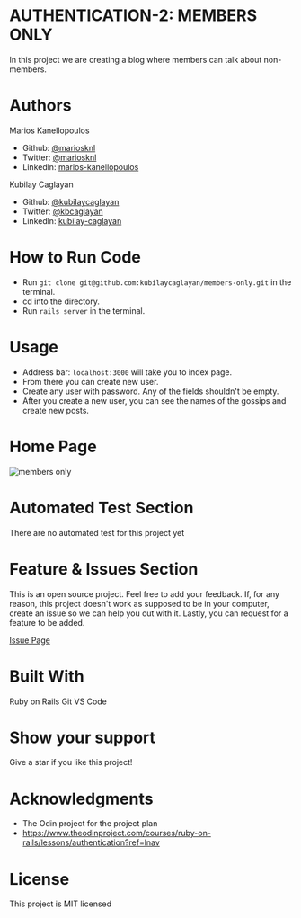 # AUTHENTICATION-2: MEMBERS ONLY

In this project we are creating a blog where members can talk about non-members.

# Authors

Marios Kanellopoulos
- Github: [@mariosknl](https://github.com/mariosknl)
- Twitter: [@mariosknl](https://twitter.com/MariosKnl)
- Linkedln: [marios-kanellopoulos](https://www.linkedin.com/in/marios-kanellopoulos)

Kubilay Caglayan
- Github: [@kubilaycaglayan](https://github.com/kubilaycaglayan)
- Twitter: [@kbcaglayan](https://twitter.com/kbcaglayan)
- Linkedln: [kubilay-caglayan](https://www.linkedin.com/in/kubilaycaglayan/)

# How to Run Code
- Run `git clone git@github.com:kubilaycaglayan/members-only.git` in the terminal.
- cd into the directory.
- Run `rails server` in the terminal.

# Usage 
- Address bar: `localhost:3000` will take you to index page. 
- From there you can create new user.
- Create any user with password. Any of the fields shouldn't be empty.
- After you create a new user, you can see the names of the gossips and create new posts.

# Home Page
![members only](https://user-images.githubusercontent.com/60448833/81669077-530de180-944e-11ea-81bd-9da23b80f8d6.png)

# Automated Test Section
There are no automated test for this project yet

# Feature & Issues Section
This is an open source project. Feel free to add your feedback. If, for any reason, this project doesn't work as supposed to be in your computer, create an issue so we can help you out with it. Lastly, you can request for a feature to be added.

[Issue Page](https://github.com/kubilaycaglayan/members-only/issues)

# Built With

Ruby on Rails
Git
VS Code

# Show your support
Give a star if you like this project!

# Acknowledgments
- The Odin project for the project plan
- https://www.theodinproject.com/courses/ruby-on-rails/lessons/authentication?ref=lnav

# License
This project is MIT licensed

